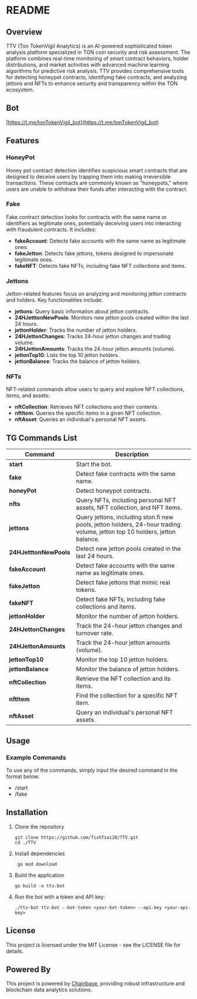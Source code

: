 # README

## Overview

TTV (Ton TokenVigil Analytics) is an AI-powered sophisticated token analysis platform specialized in TON coin security and risk assessment. The platform combines real-time monitoring of smart contract behaviors, holder distributions, and market activities with advanced machine learning algorithms for predictive risk analysis. TTV provides comprehensive tools for detecting honeypot contracts, identifying fake contracts, and analyzing jettons and NFTs to enhance security and transparency within the TON ecosystem.

## Bot

[https://t.me/tonTokenVigil_bot](https://t.me/tonTokenVigil_bot)

## Features

### HoneyPot
Honey pot contract detection identifies suspicious smart contracts that are designed to deceive users by trapping them into making irreversible transactions. These contracts are commonly known as "honeypots," where users are unable to withdraw their funds after interacting with the contract.

### Fake
Fake contract detection looks for contracts with the same name or identifiers as legitimate ones, potentially deceiving users into interacting with fraudulent contracts. It includes:

- **fakeAccount**: Detects fake accounts with the same name as legitimate ones.
- **fakeJetton**: Detects fake jettons, tokens designed to impersonate legitimate ones.
- **fakeNFT**: Detects fake NFTs, including fake NFT collections and items.

### Jettons
Jetton-related features focus on analyzing and monitoring jetton contracts and holders. Key functionalities include:

- **jettons**: Query basic information about jetton contracts.
- **24HJetttonNewPools**: Monitors new jetton pools created within the last 24 hours.
- **jettonHolder**: Tracks the number of jetton holders.
- **24HJettonChanges**: Tracks 24-hour jetton changes and trading volume.
- **24HJettonAmounts**: Tracks the 24-hour jetton amounts (volume).
- **jettonTop10**: Lists the top 10 jetton holders.
- **jettonBalance**: Tracks the balance of jetton holders.

### NFTs
NFT-related commands allow users to query and explore NFT collections, items, and assets:

- **nftCollection**: Retrieves NFT collections and their contents.
- **nftItem**: Queries the specific items in a given NFT collection.
- **nftAsset**: Queries an individual's personal NFT assets.

## TG Commands List

| Command                | Description                                                               |
|------------------------|---------------------------------------------------------------------------|
| **start**              | Start the bot.                                                            |
| **fake**               | Detect fake contracts with the same name.                               |
| **honeyPot**           | Detect honeypot contracts.                                              |
| **nfts**               | Query NFTs, including personal NFT assets, NFT collection, and NFT items. |
| **jettons**            | Query jettons, including ston.fi new pools, jetton holders, 24-hour trading volume, jetton top 10 holders, jetton balance. |
| **24HJetttonNewPools** | Detect new jetton pools created in the last 24 hours.                     |
| **fakeAccount**        | Detect fake accounts with the same name as legitimate ones.               |
| **fakeJetton**         | Detect fake jettons that mimic real tokens.                               |
| **fakeNFT**            | Detect fake NFTs, including fake collections and items.                   |
| **jettonHolder**       | Monitor the number of jetton holders.                                     |
| **24HJettonChanges**   | Track the 24-hour jetton changes and turnover rate.                       |
| **24HJettonAmounts**   | Track the 24-hour jetton amounts (volume).                                |
| **jettonTop10**        | Monitor the top 10 jetton holders.                                        |
| **jettonBalance**      | Monitor the balance of jetton holders.                                    |
| **nftCollection**      | Retrieve the NFT collection and its items.                                |
| **nftItem**            | Find the collection for a specific NFT item.                              |
| **nftAsset**           | Query an individual's personal NFT assets.                                |

## Usage

### Example Commands
To use any of the commands, simply input the desired command in the format below:
- /start
- /fake

## Installation
1. Clone the repository
   ```
   git clone https://github.com/fishTsai20/TTV.git
   cd ./TTV
    ``` 
2. Install dependencies
   ```
    go mod download
   ```
3. Build the application
   ```
   go build -o ttv-bot
    ```
4. Run the bot with a token and API key:
    ```
   ./ttv-bot ttv-bot --bot-token <your-bot-token> --api-key <your-api-key>
   ```
## License

This project is licensed under the MIT License - see the LICENSE file for details.

## Powered By

This project is powered by [Chainbase](https://chainbase.com/), providing robust infrastructure and blockchain data analytics solutions.